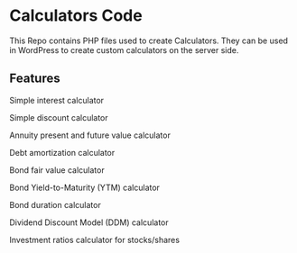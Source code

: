 # Calculators Code
 
This Repo contains PHP files used to create Calculators. They can be used in WordPress to create custom calculators on the server side. 

## Features
Simple interest calculator

Simple discount calculator

Annuity present and future value calculator

Debt amortization calculator

Bond fair value calculator

Bond Yield-to-Maturity (YTM) calculator

Bond duration calculator

Dividend Discount Model (DDM) calculator

Investment ratios calculator for stocks/shares
